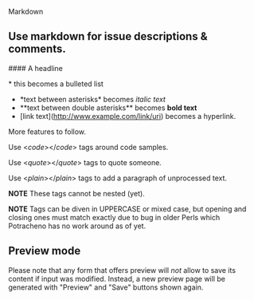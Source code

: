 Markdown

## Use markdown for issue descriptions & comments.

##\#\# A headline

\* this becomes a bulleted list

* \*text between asterisks\* becomes *italic text*
* \*\*text between double asterisks\*\* becomes **bold text**
* \[link text\](http://www.example.com/link/uri) becomes a hyperlink.

More features to follow.

Use <*code*></*code*> tags around code samples.

Use <*quote*></*quote*> tags to quote someone.

Use <*plain*></*plain*> tags to add a paragraph of unprocessed text.

**NOTE** These tags cannot be nested (yet).

**NOTE** Tags can be diven in UPPERCASE or mixed case, but opening and
closing ones must match exactly due to bug in older Perls which
Potracheno has no work around as of yet.

## Preview mode

Please note that any form that offers preview will *not* allow to save
its content if input was modified.
Instead, a new preview page will be generated with "Preview" and "Save"
buttons shown again.
